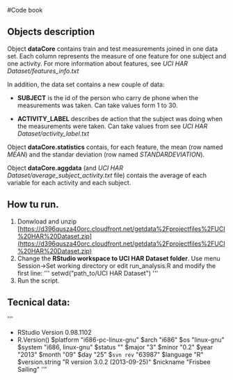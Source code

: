 #Code book

## Objects description

Object **dataCore** contains train and test measurements joined in one data set. Each column represents the measure of one feature for one subject and one activity. For more information about features, see *UCI HAR Dataset/features_info.txt*

In addition, the data set contains a new couple of data:

* **SUBJECT** is the id of the person who carry de phone when the measurements was taken. Can take values form 1 to 30.

* **ACTIVITY_LABEL** describes de action that the subject was doing when the measurements were taken. Can take values from see *UCI HAR Dataset/activity_label.txt*

Object **dataCore.statistics** contais, for each feature, the mean (row named *MEAN*) and the standar deviation (row named *STANDARDEVIATION*).

Object **dataCore.aggdata** (and *UCI HAR Dataset/average_subject_activity.txt* file) contais the average of each variable for each activity and each subject. 

## How tu run.

1. Donwload and unzip [https://d396qusza40orc.cloudfront.net/getdata%2Fprojectfiles%2FUCI%20HAR%20Dataset.zip](https://d396qusza40orc.cloudfront.net/getdata%2Fprojectfiles%2FUCI%20HAR%20Dataset.zip)
2. Change the **RStudio workspace to UCI HAR Dataset folder**. Use menu Session->Set working directory or edit run_analysis.R and modify the first line:
	'''
	setwd("path_to/UCI HAR Dataset")
	'''
3. Run the script.

## Tecnical data:

'''
- RStudio Version 0.98.1102
- R.Version()
			$platform "i686-pc-linux-gnu"
			$arch "i686"
			$os "linux-gnu"
			$system "i686, linux-gnu"
			$status ""
			$major "3"
			$minor "0.2"
			$year "2013"
			$month "09"
			$day "25"
			$`svn rev` "63987"
			$language "R"
			$version.string "R version 3.0.2 (2013-09-25)"
			$nickname "Frisbee Sailing"
'''